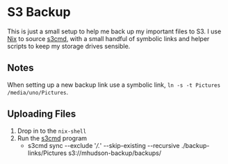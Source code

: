 # S3 Backup

This is just a small setup to help me back up my important files to S3.
I use [Nix](https://nixos.org/nix/) to source [s3cmd](https://s3tools.org/s3cmd-sync), with a small handful of symbolic links and helper scripts to keep my storage drives sensible. 

## Notes

When setting up a new backup link use a symbolic link, `ln -s -t Pictures /media/uno/Pictures`.

## Uploading Files

1. Drop in to the `nix-shell`
1. Run the [s3cmd](https://s3tools.org/s3cmd-sync) program
    * s3cmd sync --exclude '*/.*' --skip-existing --recursive ./backup-links/Pictures s3://mhudson-backup/backups/


